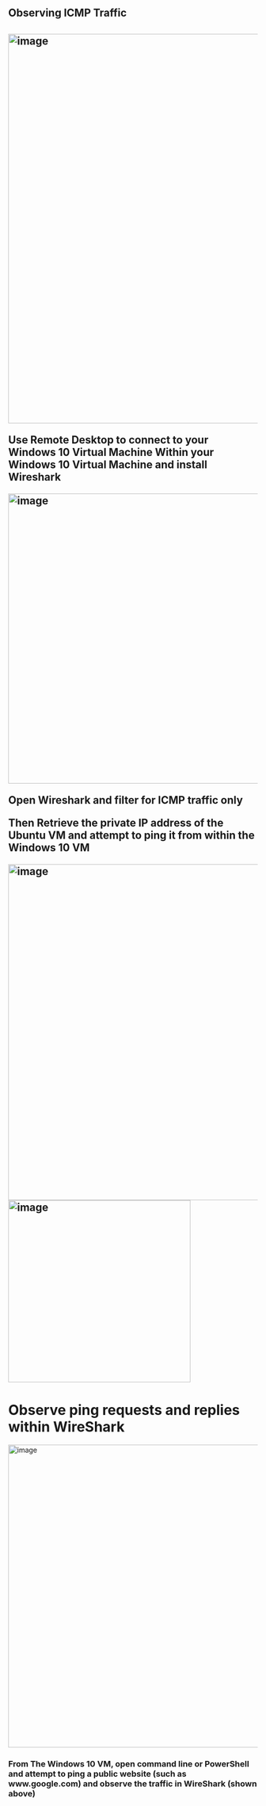 <h2>Observing ICMP Traffic<h2>
<img width="787" alt="image" src="https://github.com/Jaxon-S/azure-network-protocols/assets/154096378/8c4ad078-c766-4664-a64e-7a05528ad92d">

<p>
Use Remote Desktop to connect to your Windows 10 Virtual Machine
Within your Windows 10 Virtual Machine and install Wireshark
</p>

<img width="586" alt="image" src="https://github.com/Jaxon-S/azure-network-protocols/assets/154096378/0809b896-5025-43da-a6ff-a253b1fbd38b">


<p>Open Wireshark and filter for ICMP traffic only</p>
<p>Then Retrieve the private IP address of the Ubuntu VM and attempt to ping it from within the Windows 10 VM
</p>
<img width="679" alt="image" src="https://github.com/Jaxon-S/azure-network-protocols/assets/154096378/b1fe8982-ce17-4d05-9b72-a931406e45b8">

<img width="368" alt="image" src="https://github.com/Jaxon-S/azure-network-protocols/assets/154096378/37d925ce-e956-41d5-bf66-bddd1bb4fa21">
<h1>Observe ping requests and replies within WireShark</h1>

<p></p>
<img width="612" alt="image" src="https://github.com/Jaxon-S/azure-network-protocols/assets/154096378/1548b4aa-df95-4b7e-9427-49a174babc82">

<p><h3>From The Windows 10 VM, open command line or PowerShell and attempt to ping a public website (such as www.google.com) and observe the traffic in WireShark (shown above)
</p></h3>






